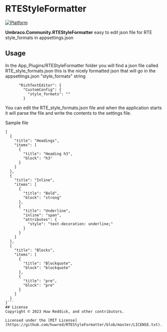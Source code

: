 # RTEStyleFormatter

[![Platform](https://img.shields.io/badge/Umbraco-10.0+-%233544B1?style=flat&logo=umbraco)](https://umbraco.com/products/umbraco-cms/)

**Umbraco.Community.RTEStyleFormatter** easy to edit json file for RTE style_formats in appsettings.json

## Usage
In the App_Plugins/RTEStyleFormatter folder you will find a json file called RTE_style_formats.json this is the nicely formatted json that will go in the appsettings.json "style_formats" string 
```
      "RichTextEditor": {
        "CustomConfig": {
          "style_formats": ""
        }
```
You can edit the RTE_style_formats.json file and when the application starts it will parse the file and write the contents to the settings file.

Sample file
```
[
  {
    "title": "Headings",
    "items": [
      {
        "title": "Heading h3",
        "block": "h3"
      }
    ]
  },
  {
    "title": "Inline",
    "items": [
      {
        "title": "Bold",
        "block": "strong"
      },
      {
        "title": "Underline",
        "inline": "span",
        "attributes": {
          "style": "text-decoration: underline;"
        }
      }
    ]
  },
  {
    "title": "Blocks",
    "items": [
      {
        "title": "Blockquote",
        "block": "blockquote"
      },
      {
        "title": "pre",
        "block": "pre"
      }
    ]
  }
]```
## License
Copyright © 2023 Huw Reddick, and other contributors.

Licensed under the [MIT License](https://github.com/huwred/RTEStyleFormatter/blob/master/LICENSE.txt).


